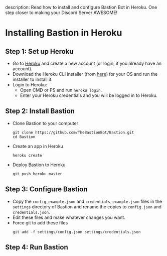description: Read how to install and configure Bastion Bot in Heroku. One step closer to making your Discord Server AWESOME!

# Installing Bastion in Heroku

## Step 1: Set up Heroku
- Go to [Heroku](https://www.heroku.com/) and create a new account (or login, if you already have an account).
- Download the Heroku CLI installer (from [here](https://devcenter.heroku.com/articles/getting-started-with-nodejs#set-up)) for your OS and run the installer to install it.
- Login to Heroku:
  - Open CMD or PS and run `heroku login`.
  - Enter your Heroku credentials and you will be logged in to Heroku.

## Step 2: Install Bastion
- Clone Bastion to your computer
  ```
  git clone https://github.com/TheBastionBot/Bastion.git
  cd Bastion
  ```
- Create an app in Heroku
  ```
  heroku create
  ```
- Deploy Bastion to Heroku
  ```
  git push heroku master
  ```

## Step 3: Configure Bastion
- Copy the `config_example.json` and `credentials_example.json` files in the `settings` directory of Bastion and rename the copies to `config.json` and `credentials.json`.
- Edit these files and make whatever changes you want.
- Force git to add these files
  ```
  git add -f settings/config.json settings/credentials.json
  ```

## Step 4: Run Bastion

